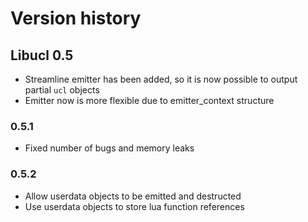 # Version history

## Libucl 0.5

- Streamline emitter has been added, so it is now possible to output partial `ucl` objects
- Emitter now is more flexible due to emitter_context structure

### 0.5.1
- Fixed number of bugs and memory leaks

### 0.5.2

- Allow userdata objects to be emitted and destructed
- Use userdata objects to store lua function references
